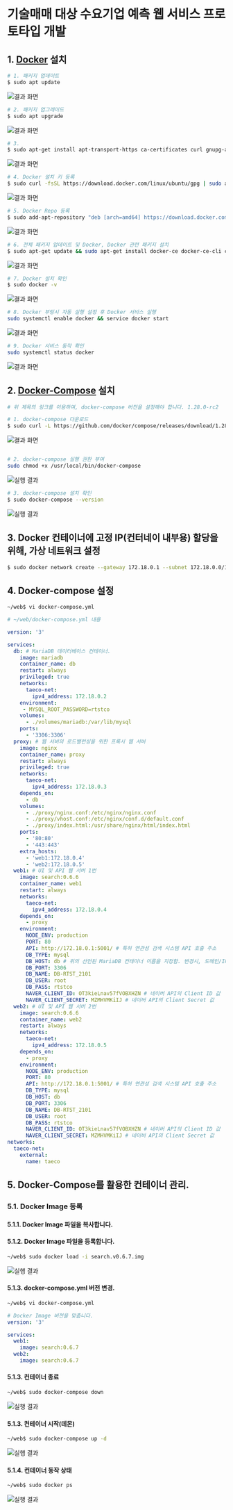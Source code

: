 # 기술매매 대상 수요기업 예측 웹 서비스 프로토타입 개발

## 1. [Docker](https://www.docker.com/) 설치
```bash
# 1. 패키지 업데이트
$ sudo apt update
```
![결과 화면](./public/img/snapshot/01.jpg)
```bash 
# 2. 패키지 업그레이드
$ sudo apt upgrade
```
![결과 화면](./public/img/snapshot/02.jpg)
```bash 
# 3. 
$ sudo apt-get install apt-transport-https ca-certificates curl gnupg-agent software-properties-common
```
![결과 화면](./public/img/snapshot/03.jpg)
```bash 
# 4. Docker 설치 키 등록
$ sudo curl -fsSL https://download.docker.com/linux/ubuntu/gpg | sudo apt-key add -
```
![결과 화면](./public/img/snapshot/04.jpg)
```bash 
# 5. Docker Repo 등록
$ sudo add-apt-repository "deb [arch=amd64] https://download.docker.com/linux/ubuntu $(lsb_release -cs) stable"
```
![결과 화면](./public/img/snapshot/05.jpg)
```bash 
# 6. 전체 패키지 업데이트 및 Docker, Docker 관련 패키지 설치
$ sudo apt-get update && sudo apt-get install docker-ce docker-ce-cli containerd.io
```
![결과 화면](./public/img/snapshot/06.jpg)
```bash 
# 7. Docker 설치 확인
$ sudo docker -v
```
![결과 화면](./public/img/snapshot/07.jpg)
```bash 
# 8. Docker 부팅시 자동 실행 설정 후 Docker 서비스 실행
sudo systemctl enable docker && service docker start
```
![결과 화면](./public/img/snapshot/08.jpg)
```bash 
# 9. Docker 서비스 동작 확인
sudo systemctl status docker
```
![결과 화면](./public/img/snapshot/09.jpg)

## 2. [Docker-Compose](https://github.com/docker/compose/releases) 설치
```bash
# 위 제목의 링크를 이용하여, docker-compose 버전을 설정해야 합니다. 1.28.0-rc2

# 1. docker-compose 다운로드
$ sudo curl -L https://github.com/docker/compose/releases/download/1.28.0-rc2/docker-compose-`uname -s`-`uname -m` -o /usr/local/bin/docker-compose
```
![결과 화면](./public/img/snapshot/10.jpg)
```bash 

# 2. docker-compose 실행 권한 부여
sudo chmod +x /usr/local/bin/docker-compose
```
![실행 결과](./public/img/snapshot/11.jpg)
```bash
# 3. docker-compose 설치 확인
$ sudo docker-compose --version
```
![실행 결과](./public/img/snapshot/12.jpg)


## 3. Docker 컨테이너에 고정 IP(컨터네이 내부용) 할당을 위해, 가상 네트워크 설정
```bash
$ sudo docker network create --gateway 172.18.0.1 --subnet 172.18.0.0/16 taeco 
```

## 4. Docker-compose 설정
```bash
~/web$ vi docker-compose.yml
```
```yml
# ~/web/docker-compose.yml 내용

version: '3'

services:
  db: # MariaDB 데이터베이스 컨테이너.
    image: mariadb
    container_name: db
    restart: always
    privileged: true
    networks: 
      taeco-net: 
        ipv4_address: 172.18.0.2 
    environment:
     - MYSQL_ROOT_PASSWORD=rtstco
    volumes:
      - ./volumes/mariadb:/var/lib/mysql
    ports:
      - '3306:3306'
  proxy: # 웹 서버의 로드밸런싱을 위한 프록시 웹 서버
    image: nginx
    container_name: proxy
    restart: always
    privileged: true
    networks: 
      taeco-net: 
        ipv4_address: 172.18.0.3
    depends_on:
      - db
    volumes:
      - ./proxy/nginx.conf:/etc/nginx/nginx.conf
      - ./proxy/vhost.conf:/etc/nginx/conf.d/default.conf
      - ./proxy/index.html:/usr/share/nginx/html/index.html
    ports:
      - '80:80'
      - '443:443'
    extra_hosts:
      - 'web1:172.18.0.4'
      - 'web2:172.18.0.5'
  web1: # UI 및 API 웹 서버 1번
    image: search:0.6.6
    container_name: web1
    restart: always
    networks: 
      taeco-net: 
        ipv4_address: 172.18.0.4
    depends_on:
      - proxy
    environment:
      NODE_ENV: production
      PORT: 80
      API: http://172.18.0.1:5001/ # 특허 연관성 검색 시스템 API 호출 주소
      DB_TYPE: mysql
      DB_HOST: db # 위의 선언된 MariaDB 컨테이너 이름을 지정함. 변경시, 도메인/IP 등을 사용.
      DB_PORT: 3306
      DB_NAME: DB-RTST_2101
      DB_USER: root
      DB_PASS: rtstco
      NAVER_CLIENT_ID: OT3kieLnav57fVOBXHZN # 네이버 API의 Client ID 값
      NAVER_CLIENT_SECRET: MZMHVMKiIJ # 네이버 API의 Client Secret 값
  web2: # UI 및 API 웹 서버 2번
    image: search:0.6.6
    container_name: web2
    restart: always
    networks: 
      taeco-net: 
        ipv4_address: 172.18.0.5
    depends_on:
      - proxy
    environment:
      NODE_ENV: production
      PORT: 80
      API: http://172.18.0.1:5001/ # 특허 연관성 검색 시스템 API 호출 주소
      DB_TYPE: mysql
      DB_HOST: db
      DB_PORT: 3306
      DB_NAME: DB-RTST_2101
      DB_USER: root
      DB_PASS: rtstco
      NAVER_CLIENT_ID: OT3kieLnav57fVOBXHZN # 네이버 API의 Client ID 값
      NAVER_CLIENT_SECRET: MZMHVMKiIJ # 네이버 API의 Client Secret 값
networks: 
  taeco-net: 
    external: 
      name: taeco
```

## 5. Docker-Compose를 활용한 컨테이너 관리.
### 5.1. Docker Image 등록
#### 5.1.1. Docker Image 파일을 복사합니다.
#### 5.1.2. Docker Image 파일을 등록합니다.
```bash
~/web$ sudo docker load -i search.v0.6.7.img
```
![실행 결과](./public/img/snapshot/13.jpg)

#### 5.1.3. docker-compose.yml 버전 변경.
```bash
~/web$ vi docker-compose.yml
```

```yml
# Docker Image 버전을 맞춥니다.
version: '3'

services:
  web1:
    image: search:0.6.7
  web2:
    image: search:0.6.7
```

#### 5.1.3. 컨테이너 종료
```bash
~/web$ sudo docker-compose down
```
![실행 결과](./public/img/snapshot/14.jpg)

#### 5.1.3. 컨테이너 시작(데몬)
```bash
~/web$ sudo docker-compose up -d
```
![실행 결과](./public/img/snapshot/15.jpg)

#### 5.1.4. 컨테이너 동작 상태
```bash
~/web$ sudo docker ps
```
![실행 결과](./public/img/snapshot/16.jpg)
